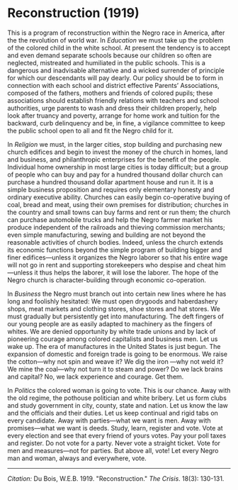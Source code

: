 # Reconstruction (1919)

This is a program of reconstruction within the Negro race in America, after the the revolution of world war. In *Education* we must take up the problem of the colored child in the white school. At present the tendency is to accept and even demand separate schools because our children so often are neglected, mistreated and humiliated in the public schools. This is a dangerous and inadvisable alternative and a wicked surrender of principle for which our descendants will pay dearly. Our policy should be to form in connection with each school and district effective Parents’ Associations, composed of the fathers, mothers and friends of colored pupils; these associations should establish friendly relations with teachers and school authorities, urge parents to wash and dress their children properly, help look after truancy and poverty, arrange for home work and tuition for the backward, curb delinquency and be, in fine, a vigilance committee to keep the public school open to all and fit the Negro child for it.

In *Religion* we must, in the larger cities, stop building and purchasing new church edifices and begin to invest the money of the church in homes, land and business, and philanthropic enterprises for the benefit of the people. Individual home ownership in most large cities is today difficult; but a group of people who can buy and pay for a hundred thousand dollar church can purchase a hundred thousand dollar apartment house and run it. It is a simple business proposition and requires only elementary honesty and ordinary executive ability. Churches can easily begin co-operative buying of coal, bread and meat, using their own premises for distribution; churches in the country and small towns can buy farms and rent or run them; the church can purchase automobile trucks and help the Negro farmer market his produce independent of the railroads and thieving commission merchants; even simple manufacturing, sewing and building are not beyond the reasonable activities of church bodies. Indeed, unless the church extends its economic functions beyond the simple program of building bigger and finer edifices—unless it organizes the Negro laborer so that his entire wage will not go in rent and supporting storekeepers who despise and cheat him—unless it thus helps the laborer, it will lose the laborer. The hope of the Negro church is character-building through economic co-operation.

In *Business* the Negro must branch out into certain new lines where he has long and foolishly hesitated: We must open drygoods and haberdashery shops, meat markets and clothing stores, shoe stores and hat stores. We must gradually but persistently get into manufacturing. The deft fingers of our young people are as easily adapted to machinery as the fingers of whites. We are denied opportunity by white trade unions and by lack of pioneering courage among colored capitalists and business men. Let us wake up. The era of manufactures in the United States is just begun. The expansion of domestic and foreign trade is going to be enormous. We raise the cotton—why not spin and weave it? We dig the iron —why not weld it? We mine the coal—why not turn it to steam and power? Do we lack brains and capital? No, we lack experience and courage. Get them.

In *Politics* the colored woman is going to vote. This is our chance. Away with the old regime, the pothouse politician and white bribery. Let us form clubs and study government in city, county, state and nation. Let us know the law and the officials and their duties. Let us keep continual and rigid tabs on every candidate. Away with parties—what we want is men. Away with promises—what we want is deeds. Study, learn, register and vote. Vote at every election and see that every friend of yours votes. Pay your poll taxes and register. Do not vote for a party. Never vote a straight ticket. Vote for men and measures—not for parties. But above all, vote! Let every Negro man and woman, always and everywhere, vote.


______________
*Citation:* Du Bois, W.E.B. 1919. "Reconstruction." *The Crisis*. 18(3): 130-131.